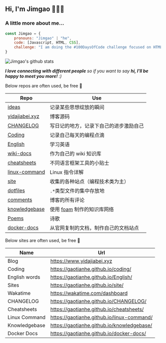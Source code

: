 <h2>Hi, I'm Jimgao 👋👨‍💻</h2>

### A little more about me...

```javascript
const Jimgao = {
    pronouns: "Jimgao" | "he",
    code: [Javascript, HTML, CSS],
    challenge: "I am doing the #100DaysOfCode challenge focused on HTML and CSS and JavaScirpt"
}
```

![Jimgao's github stats](https://github-readme-stats-yidajiabei.vercel.app/api?username=Gaotianhe&show_icons=true)

<em><b>I love connecting with different people</b> so if you want to say <b>hi, I'll be happy to meet you more!</b> :)</em>

Below repos are often used, be free 🤪

| Repo | Use |
| ----- | ----- |
| [ideas](https://github.com/Gaotianhe/ideas) | 记录某些思想绽放的瞬间 |
| [yidajiabei.xyz](https://github.com/yidajiabei/yidajiabei.xyz) | 博客源码 |
| [CHANGELOG](https://github.com/Gaotianhe/CHANGELOG) | 写日记的地方，记录下自己的进步激励自己 |
| [Coding](https://github.com/Gaotianhe/coding) | 记录自己每天的编程点滴 |
| [English](https://github.com/Gaotianhe/English) | 学习英语 |
| [wiki-docs](https://github.com/Gaotianhe/wiki-docs) | 作为自己的 wiki 知识库 |
| [cheatsheets](https://github.com/Gaotianhe/cheatsheets) | 不同语言框架工具的小贴士 |
| [linux-command](https://github.com/Gaotianhe/linux-command) | Linux 指令详解 |
| [site](https://github.com/Gaotianhe/site) | 收集的各种站点（编程技术类为主） |
| [dotfiles](https://github.com/Gaotianhe/dotfiles) | `.*`类型文件的集中存放地 |
| [comments](https://github.com/Gaotianhe/comments) | 博客的所有评论 |
| [knowledgebase](https://github.com/Gaotianhe/knowledgebase) | 使用 [foam](https://github.com/foambubble/foam) 制作的知识库网络 |
| [Poems](https://github.com/Gaotianhe/Poems) | 诗歌 |
| [docker-docs](https://github.com/Gaotianhe/docker-docs) | 从官网复制的文档，制作自己的文档站点 |

Below sites are often used, be free 🤪

| Name | Url |
| ----- | ----- |
| Blog | https://www.yidajiabei.xyz |
| Coding | https://gaotianhe.github.io/coding/ |
| English words | https://gaotianhe.github.io/English/ |
| Sites | https://gaotianhe.github.io/site/ |
| Wakatime | https://wakatime.com/dashboard |
| CHANGELOG | https://gaotianhe.github.io/CHANGELOG/ |
| Cheatsheets | https://gaotianhe.github.io/cheatsheets/ |
| Linux Command | https://gaotianhe.github.io/linux-command/ |
| Knowledgebase | https://gaotianhe.github.io/knowledgebase/ |
| Docker Docs | https://gaotianhe.github.io/docker-docs/ |
